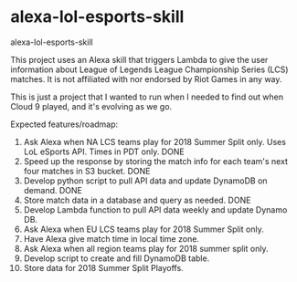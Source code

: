 # alexa-lol-esports-skill
alexa-lol-esports-skill

This project uses an Alexa skill that triggers Lambda to give the user information about League of Legends League
Championship Series (LCS) matches.  It is not affiliated with nor endorsed by Riot Games in any way.

This is just a project that I wanted to run when I needed to find out when Cloud 9 played, and it's evolving as we go.

Expected features/roadmap:

1. Ask Alexa when NA LCS teams play for 2018 Summer Split only. Uses LoL eSports API. Times in PDT only. DONE
2. Speed up the response by storing the match info for each team's next four matches in S3 bucket. DONE
3. Develop python script to pull API data and update DynamoDB on demand. DONE
4. Store match data in a database and query as needed. DONE
5. Develop Lambda function to pull API data weekly and update Dynamo DB.
6. Ask Alexa when EU LCS teams play for 2018 Summer Split only.
7. Have Alexa give match time in local time zone.
8. Ask Alexa when all region teams play for 2018 summer split only.
9. Develop script to create and fill DynamoDB table.
10. Store data for 2018 Summer Split Playoffs.
